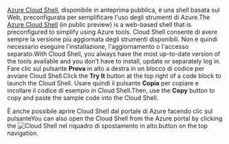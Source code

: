 <span data-ttu-id="ae4f8-101">[Azure Cloud Shell](https://docs.microsoft.com/azure/cloud-shell/quickstart), disponibile in anteprima pubblica, è una shell basata sul Web, preconfigurata per semplificare l'uso degli strumenti di Azure.</span><span class="sxs-lookup"><span data-stu-id="ae4f8-101">The [Azure Cloud Shell](https://docs.microsoft.com/azure/cloud-shell/quickstart) (in public preview) is a web-based shell that is preconfigured to simplify using Azure tools.</span></span> <span data-ttu-id="ae4f8-102">Cloud Shell consente di avere sempre la versione più aggiornata degli strumenti disponibili. Non è quindi necessario eseguire l'installazione, l'aggiornamento o l'accesso separato.</span><span class="sxs-lookup"><span data-stu-id="ae4f8-102">With Cloud Shell, you always have the most up-to-date version of the tools available and you don’t have to install, update or separately log in.</span></span> <span data-ttu-id="ae4f8-103">Fare clic sul pulsante **Prova** in alto a destra in un blocco di codice per avviare Cloud Shell.</span><span class="sxs-lookup"><span data-stu-id="ae4f8-103">Click the **Try It** button at the top right of a code block to launch the Cloud Shell.</span></span> <span data-ttu-id="ae4f8-104">Usare quindi il pulsante **Copia** per copiare e incollare il codice di esempio in Cloud Shell.</span><span class="sxs-lookup"><span data-stu-id="ae4f8-104">Then, use the **Copy** button to copy and paste the sample code into the Cloud Shell.</span></span>

<span data-ttu-id="ae4f8-105">È anche possibile aprire Cloud Shell dal portale di Azure facendo clic sul pulsante</span><span class="sxs-lookup"><span data-stu-id="ae4f8-105">You can also open the Cloud Shell from the Azure portal by clicking the</span></span> ![Cloud Shell](../media/cloud-shell-try-it/cs-button.png) <span data-ttu-id="ae4f8-107">nel riquadro di spostamento in alto.</span><span class="sxs-lookup"><span data-stu-id="ae4f8-107">button on the top navigation.</span></span> 
 



